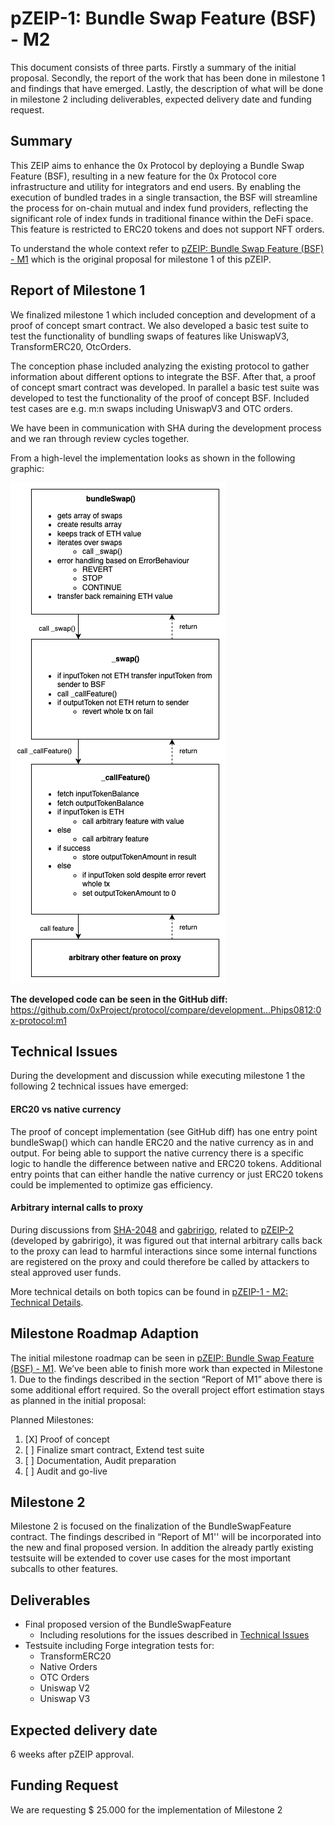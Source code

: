 # pZEIP-1: Bundle Swap Feature (BSF) - M2

This document consists of three parts. Firstly a summary of the initial proposal. Secondly, the report of the work that
has been done in milestone 1 and findings that have emerged. Lastly, the description of what will be done in milestone 2
including deliverables, expected delivery date and funding request.

## Summary

This ZEIP aims to enhance the 0x Protocol by deploying a Bundle Swap Feature (BSF), resulting in a new feature for the
0x Protocol core infrastructure and utility for integrators and end users. By enabling the execution of bundled trades
in a single transaction, the BSF will streamline the process for on-chain mutual and index fund providers, reflecting
the significant role of index funds in traditional finance within the DeFi space. This feature is restricted to ERC20
tokens and does not support NFT orders.

To understand the whole context refer to [pZEIP: Bundle Swap Feature (BSF) - M1](./1_BUNDLE_SWAP_FEATURE_M1.md) which is
the original proposal for milestone 1 of this pZEIP.

## Report of Milestone 1

We finalized milestone 1 which included conception and development of a proof of concept smart contract. We also
developed a basic test suite to test the functionality of bundling swaps of features like UniswapV3, TransformERC20,
OtcOrders.

The conception phase included analyzing the existing protocol to gather information about different options to integrate
the BSF. After that, a proof of concept smart contract was developed. In parallel a basic test suite was developed to
test the functionality of the proof of concept BSF. Included test cases are e.g. m:n swaps including UniswapV3 and OTC
orders.

We have been in communication with SHA during the development process and we ran through review cycles together.

From a high-level the implementation looks as shown in the following graphic:

![high-level-impl](./assets/1/4_high-level-impl_m1.png)

**The developed code can be seen in the GitHub
diff:** https://github.com/0xProject/protocol/compare/development...Phips0812:0x-protocol:m1

## Technical Issues

During the development and discussion while executing milestone 1 the following 2 technical issues have emerged:

#### ERC20 vs native currency

The proof of concept implementation (see GitHub diff) has one entry point bundleSwap() which can handle ERC20 and the
native currency as in and output. For being able to support the native currency there is a specific logic to handle the
difference between native and ERC20 tokens. Additional entry points that can either handle the native currency or just
ERC20 tokens could be implemented to optimize gas efficiency.

#### Arbitrary internal calls to proxy

During discussions from [SHA-2048](https://github.com/SHA-2048) and [gabririgo](https://github.com/gabririgo), related
to [pZEIP-2](./2_BATCH_MULTIPLEX_FEATURE.md) (developed by gabririgo), it was figured out that internal arbitrary
calls back to the proxy can lead to harmful interactions since some internal functions are registered on the proxy and
could therefore be called by attackers to steal approved user funds.

More technical details on both topics can be found
in [pZEIP-1 - M2: Technical Details](./1_BUNDLE_SWAP_FEATURE_M2_TECHNICAL_DETAILS.md).

## Milestone Roadmap Adaption

The initial milestone roadmap can be seen in [pZEIP: Bundle Swap Feature (BSF) - M1](./1_BUNDLE_SWAP_FEATURE_M1.md).
We’ve been able to finish more work than expected in Milestone 1. Due to the findings described in the section “Report
of M1” above there is some additional effort required. So the overall project effort estimation stays as planned in the
initial proposal:

Planned Milestones:

1. [X]  Proof of concept
2. [ ]  Finalize smart contract, Extend test suite
3. [ ]  Documentation, Audit preparation
4. [ ]  Audit and go-live

## Milestone 2

Milestone 2 is focused on the finalization of the BundleSwapFeature contract. The findings described in “Report of M1''
will be incorporated into the new and final proposed version. In addition the already partly existing testsuite will be
extended to cover use cases for the most important subcalls to other features.

## Deliverables

* Final proposed version of the BundleSwapFeature
    * Including resolutions for the issues described in [Technical Issues](#technical-issues)
* Testsuite including Forge integration tests for:
    * TransformERC20
    * Native Orders
    * OTC Orders
    * Uniswap V2
    * Uniswap V3

## Expected delivery date

6 weeks after pZEIP approval.

## Funding Request

We are requesting $ 25.000 for the implementation of Milestone 2
